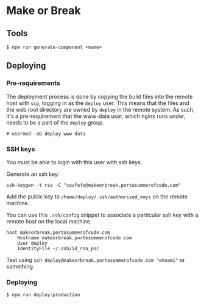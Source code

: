 Make or Break
===

## Tools

```
$ npm run generate-component <name>
```

## Deploying

### Pre-requirements


The deployment process is done by copying the build files into the remote host with `scp`, logging in as the `deploy` user. This means that the files and the web root directory are owned by `deploy` in the remote system. As such, it's a pre-requirement that the www-data user, which nginx runs under, needs to be a part of the `deploy` group.

```
# usermod -aG deploy www-data
```

### SSH keys

You must be able to login with this user with ssh keys.

Generate an ssh key:
```
ssh-keygen -t rsa -C "covfefe@makeorbreak.portosummerofcode.com"
```

Add the public key to `/home/deploy/.ssh/authorized_keys` on the remote machine.

You can use this `.ssh/config` snippet to associate a particular ssh key with a remote host on the local machine.

```
host makeorbreak.portosummerofcode.com
    Hostname makeorbreak.portosummerofcode.com
    User deploy
    IdentityFile ~/.ssh/id_rsa_psc
```

Test using `ssh deploy@makeorbreak.portosummerofcode.com "whoami"` or something.

### Deploying

```
$ npm run deploy:production
```
